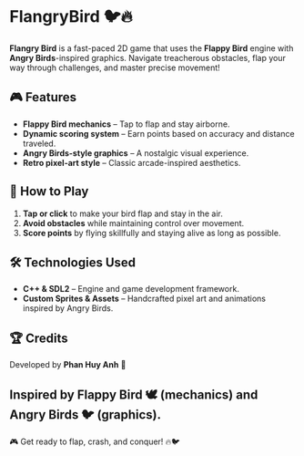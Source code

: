 # FlangryBird 🐦🔥

**Flangry Bird** is a fast-paced 2D game that uses the **Flappy Bird** engine with **Angry Birds**-inspired graphics. Navigate treacherous obstacles, flap your way through challenges, and master precise movement!

## 🎮 Features
- **Flappy Bird mechanics** – Tap to flap and stay airborne.
- **Dynamic scoring system** – Earn points based on accuracy and distance traveled.
- **Angry Birds-style graphics** – A nostalgic visual experience.
- **Retro pixel-art style** – Classic arcade-inspired aesthetics.

## 🚀 How to Play
1. **Tap or click** to make your bird flap and stay in the air.
2. **Avoid obstacles** while maintaining control over movement.
3. **Score points** by flying skillfully and staying alive as long as possible.

## 🛠️ Technologies Used
- **C++ & SDL2** – Engine and game development framework.
- **Custom Sprites & Assets** – Handcrafted pixel art and animations inspired by Angry Birds.

## 🏆 Credits
Developed by **Phan Huy Anh** 🚀

Inspired by **Flappy Bird** 🕊️ (mechanics) and **Angry Birds** 🐦 (graphics).
---

🎮 Get ready to flap, crash, and conquer! 🔥🐦

